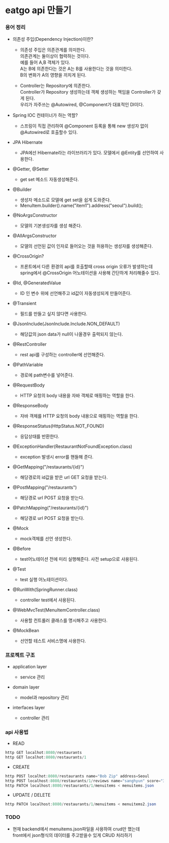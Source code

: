 # eatgo api 만들기


### 용어 정리

- 의존성 주입(Dependency Injection)이란?

    - 의존성 주입은 의존관계를 의미한다.  
      의존관계는 둘이상이 협력하는 것이다.  
      예를 들어 A,B 객체가 있다.  
      A는 B에 의존한다는 것은 A는 B를 사용한다는 것을 의미한다.  
      B의 변화가 A의 영향을 끼치게 된다.  

    - Controller는 Repository에 의존한다.  
      Controller가 Repository 생성하는데 객체 생성하는 책임을 Controller가 갖게 된다.   
      우리가 자주쓰는 @Autowired, @Component가 대표적인 DI이다.  

- Spring IOC 컨테이너가 하는 역할?  
    - 스프링이 직접 관리하여 @Component 등록을 통해 new 생성자 없이 @Autowired로 호출할수 있다.

- JPA Hibernate
    - JPA에선 Hibernate라는 라이브러리가 있다. 모델에서 @Entity를 선언하여 사용한다.

- @Getter, @Setter
    - get set 메소드 자동생성해준다.

- @Builder
    - 생성자 메소드로 모델에 get set을 쉽게 도와준다.
    - MenuItem.builder().name("item1").address("seoul").build();

- @NoArgsConstructor
    - 모델의 기본생성자를 생성 해준다. 
    
- @AllArgsConstructor
    - 모델의 선언된 값이 인자로 들어오는 것을 허용하는 생성자를 생성해준다.

- @CrossOrigin?
    - 프론트에서 다른 환경의 api를 호출할때 cross origin 오류가 발생하는데 spring에서 
     @CrossOrigin 어노테이션을 사용해 간단하게 처리해줄수 있다.
     
- @Id, @GeneratedValue
    - ID 인 변수 위에 선언해주고 id값이 자동생성되게 만들어준다.
    
- @Transient
    - 필드를 만들고 싶지 않다면 사용한다. 

- @JsonInclude(JsonInclude.Include.NON_DEFAULT)
    - 해당값의 json data가 null이 나올경우 출력되지 않는다. 
    
- @RestController
    - rest api를 구성하는 controller에 선언해준다.

- @PathVariable
    - 경로에 path변수를 넣어준다.

- @RequestBody
    - HTTP 요청의 body 내용을 자바 객체로 매핑하는 역할을 한다.
    
- @ResponseBody
    - 자바 객체를 HTTP 요청의 body 내용으로 매핑하는 역할을 한다.
   
- @ResponseStatus(HttpStatus.NOT_FOUND)
    - 응답상태를 반환한다.

- @ExceptionHandler(RestaurantNotFoundException.class)
    - exception 발생시 error를 핸들해 준다.
    
- @GetMapping("/restaurants/{id}")
    - 해당경로의 id값을 받은 url GET 요청을 받는다.
     
- @PostMapping("/restaurants")
    - 해당경로 url POST 요청을 받는다.

- @PatchMapping("/restaurants/{id}")
    - 해당경로 url POST 요청을 받는다.

- @Mock
    - mock객체를 선언 생성한다.

- @Before
    - test어노테이션 전에 미리 실행해준다. 사전 setup으로 사용된다.
    
- @Test
    - test 실행 어노테이션이다.

- @RunWith(SpringRunner.class)
    - controller test에서 사용된다.
    
- @WebMvcTest(MenuItemController.class)
    - 사용할 컨트롤러 클래스를 명시해주고 사용한다. 
    
- @MockBean
    - 선언할 테스트 서비스명에 사용한다.

### 프로젝트 구조
- application layer 
    - service 관리

- domain layer 
    - model과 repository 관리

- interfaces layer 
    - controller 관리

### api 사용법

* READ
 ```java
http GET localhot:8080/restaurants
http GET localhot:8080/restaurants/1
```

* CREATE
```java
http POST localhot:8080/restaurants name="Bob Zip" address=Seoul
http POST localhost:8080/restaurants/1/reviews name="sanghyun" score="3" description="good"
http PATCH localhost:8080/restaurants/1/menuitems < menuitems.json
```

* UPDATE / DELETE
```java
http PATCH localhost:8080/restaurants/1/menuitems < menuitems2.json
```



### TODO

- 현재 backend에서 menuitems.json파일을 사용하여 crud만 했는데  
  front에서 json형식의 데이터를 주고받을수 있게 CRUD 처리하기 